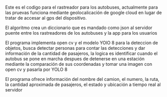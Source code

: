 Este es el codigo para el rastreador para los autobuses, actualmente para las pruevas funciona mediante geolocalicación de google cloud en lugar de tratar de accesar al gps del dispositivo.

El algoritmo crea un diccionario que es mandado como json al servidor puente entre los rastreadores de los autobuses y la app para los usuarios

El programa implementa open cv y el modelo YOlO 8 para la deteccion de objetos, busca detectar personas para contar las detecciones y dar información de la cantidad de pasajeros, la logica es identificar cuando el autobus se pone en marcha despues de detenerse en una estación mediante la comparación de sus coordenadas y tomar una imagen con open cv y pasarla por YOLO 8

El programa ofrece información del nombre del camion, el numero, la ruta, la cantidad aproximada de pasajeros, el estado y ubicación a tiempo real al servidor